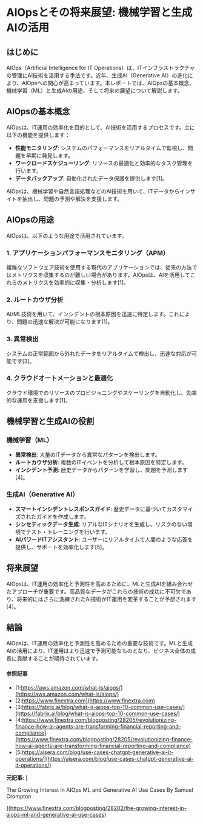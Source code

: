 # AIOpsとその将来展望: 機械学習と生成AIの活用

## はじめに

AIOps（Artificial Intelligence for IT Operations）は、ITインフラストラクチャの管理にAI技術を活用する手法です。近年、生成AI（Generative AI）の進化により、AIOpsへの関心が高まっています。本レポートでは、AIOpsの基本概念、機械学習（ML）と生成AIの用途、そして将来の展望について解説します。

## AIOpsの基本概念

AIOpsは、IT運用の効率化を目的として、AI技術を活用するプロセスです。主に以下の機能を提供します：

- **性能モニタリング**: システムのパフォーマンスをリアルタイムで監視し、問題を早期に発見します。
- **ワークロードスケジューリング**: リソースの最適化と効率的なタスク管理を行います。
- **データバックアップ**: 自動化されたデータ保護を提供します[1]。

AIOpsは、機械学習や自然言語処理などのAI技術を用いて、ITデータからインサイトを抽出し、問題の予測や解決を支援します。

## AIOpsの用途

AIOpsは、以下のような用途で活用されています。

### 1. **アプリケーションパフォーマンスモニタリング（APM）**

複雑なソフトウェア技術を使用する現代のアプリケーションでは、従来の方法ではメトリクスを収集するのが難しい場合があります。AIOpsは、AIを活用してこれらのメトリクスを効率的に収集・分析します[1]。

### 2. **ルートカウザ分析**

AI/ML技術を用いて、インシデントの根本原因を迅速に特定します。これにより、問題の迅速な解決が可能になります[1]。

### 3. **異常検出**

システムの正常範囲から外れたデータをリアルタイムで検出し、迅速な対応が可能です[3]。

### 4. **クラウドオートメーションと最適化**

クラウド環境でのリソースのプロビジョニングやスケーリングを自動化し、効率的な運用を支援します[1]。

## 機械学習と生成AIの役割

### 機械学習（ML）

- **異常検出**: 大量のITデータから異常なパターンを検出します。
- **ルートカウザ分析**: 複数のITイベントを分析して根本原因を特定します。
- **インシデント予測**: 歴史データからパターンを学習し、問題を予測します[4]。

### 生成AI（Generative AI）

- **スマートインシデントレスポンスガイド**: 歴史データに基づいてカスタマイズされたガイドを作成します。
- **シンセティックデータ生成**: リアルなITシナリオを生成し、リスクのない環境でテスト・トレーニングを行います。
- **AIパワードITアシスタント**: ユーザーにリアルタイムで人間のような応答を提供し、サポートを効率化します[5]。

## 将来展望

AIOpsは、IT運用の効率化と予測性を高めるために、MLと生成AIを組み合わせたアプローチが重要です。高品質なデータがこれらの技術の成功に不可欠であり、将来的にはさらに洗練されたAI技術がIT運用を変革することが予想されます[4]。

## 結論

AIOpsは、IT運用の効率化と予測性を高めるための重要な技術です。MLと生成AIの活用により、IT運用はより迅速で予測可能なものとなり、ビジネス全体の成長に貢献することが期待されています。

#### 参照記事
- [1:https://aws.amazon.com/what-is/aiops/](https://aws.amazon.com/what-is/aiops/)
- [2:https://www.finextra.com](https://www.finextra.com)
- [3:https://fabrix.ai/blog/what-is-aiops-top-10-common-use-cases/](https://fabrix.ai/blog/what-is-aiops-top-10-common-use-cases/)
- [4:https://www.finextra.com/blogposting/28205/revolutionizing-finance-how-ai-agents-are-transforming-financial-reporting-and-compliance](https://www.finextra.com/blogposting/28205/revolutionizing-finance-how-ai-agents-are-transforming-financial-reporting-and-compliance)
- [5:https://aisera.com/blog/use-cases-chatgpt-generative-ai-it-operations/](https://aisera.com/blog/use-cases-chatgpt-generative-ai-it-operations/)


**元記事:** [
 The Growing Interest in AIOps ML and Generative AI Use Cases By Samuel Crompton
](https://www.finextra.com/blogposting/28202/the-growing-interest-in-aiops-ml-and-generative-ai-use-cases)